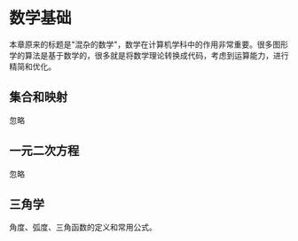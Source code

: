 # 数学基础

本章原来的标题是"混杂的数学"，数学在计算机学科中的作用非常重要。很多图形学的算法是基于数学的，很多就是将数学理论转换成代码，考虑到运算能力，进行精简和优化。

## 集合和映射

忽略

## 一元二次方程

忽略

## 三角学

角度、弧度、三角函数的定义和常用公式。